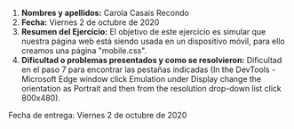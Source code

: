 1. **Nombres y apellidos:** Carola Casais Recondo
2. **Fecha:** Viernes 2 de octubre de 2020
3. **Resumen del Ejercicio:** El objetivo de este ejercicio es simular que nuestra página web está siendo usada en un dispositivo móvil, para ello creamos una página "mobile.css".
4. **Dificultad o problemas presentados y como se resolvieron:** Dificultad en el paso 7 para encontrar las pestañas indicadas (In the DevTools - Microsoft Edge 
window click Emulation under Display change the orientation as Portrait and then from the resolution drop-down list click 800x480).

Fecha de entrega: Viernes 2 de octubre de 2020

